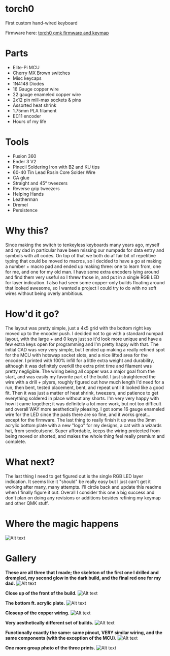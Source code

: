 # torch0
 First custom hand-wired keyboard

Firmware here: [torch0 qmk firmware and keymap](https://github.com/terryorchard/qmk_firmware/tree/master/keyboards/wizrad/torch0)

# Parts
* Elite-Pi MCU
* Cherry MX Brown switches
* Misc keycaps
* 1N4148 Diodes
* 16 Gauge copper wire
* 22 gauge enameled copper wire
* 2x12 pin mill-max sockets & pins
* Assorted heat shrink
* 1.75mm PLA filament
* EC11 encoder
* Hours of my life

# Tools
* Fusion 360
* Ender 3 V2
* Pinecil Soldering Iron with B2 and KU tips
* 60-40 Tin Lead Rosin Core Solder Wire
* CA glue
* Straight and 45° tweezers
* Reverse grip tweezers
* Helping Hands
* Leatherman
* Dremel
* Persistence

# Why this?
Since making the switch to tenkeyless keyboards many years ago, myself and my dad in particular have been missing our numpads for data entry and symbols with alt codes. On top of that we both do af fair bit of repetitive typing that could be moved to macros, so I decided to have a go at making a number + macro pad and ended up making three: one to learn from, one for me, and one for my old man. I have some extra encoders lying around and find them very useful so I threw those in, and put in a single RGB LED for layer indication. I also had seen some copper-only builds floating around that looked awesome, so I wanted a project I could try to do with no soft wires without being overly ambitious.

# How'd it go?
The layout was pretty simple, just a 4x5 grid with the bottom right key moved up to the encoder push. I decided not to go with a standard numpad layout, with the large + and 0 keys just so it'd look more unique and have a few extra keys open for programming and I'm pretty happy with that. The initial CAD was very very simple, but I ended up making a really refined spot for the MCU with hotswap socket slots, and a nice lifted area for the encoder. I printed with 100% infill for a little extra weight and durability, although it was definitely overkill the extra print time and filament was pretty negligible.
The wiring being all copper was a major goal from the start, and was easily my favorite part of the build. I just straightened the wire with a drill + plyers, roughly figured out how much length I'd need for a run, then bent, tested placement, bent, and repeat until it looked like a good fit. Then it was just a matter of heat shrink, tweezers, and patience to get everything soldered in place without any shorts. I'm very very happy with how it came together; it was definitely a lot more work, but not too difficult and overall WAY more aesthetically pleasing. I got some 16 gauge enameled wire for the LED since the pads there are so fine, and it works great... except for the firmware.
The last thing to really finish it up was the 3mm acrylic bottom plate with a new "logo" for my designs, a cat with a wizards hat, from sendcutsend. Super affordable, keeps the wiring protected from being moved or shorted, and makes the whole thing feel really premium and complete.

# What next?
The last thing I need to get figured out is the single RGB LED layer indication. It seems like it "should" be really easy but I just can't get it working after many, many attempts. I'll circle back and update this readme when I finally figure it out. Overall I consider this one a big success and don't plan on doing any revisions or additions besides refining my keymap and other QMK stuff.

# Where the magic happens
![Alt text](images/workbench.jpg?raw=true "Workbench")

# Gallery

**These are all three that I made; the skeleton of the first one I drilled and dremeled, my second glow in the dark build, and the final red one for my dad.**
![Alt text](images/torchnum(7).jpg?raw=true "All together now")

**Close up of the front of the build.**
![Alt text](images/torchnum(1).jpg?raw=true)

**The bottom ft. acrylic plate.**
![Alt text](images/torchnum(2).jpg?raw=true)

**Closeup of the copper wiring.**
![Alt text](images/torchnum(3).jpg?raw=true)

**Very aesthetically different set of builds.**
![Alt text](images/torchnum(4).jpg?raw=true)

**Functionally exactly the same: same pinout, VERY similar wiring, and the same components (with the exception of the MCU).**
![Alt text](images/torchnum(5).jpg?raw=true)

**One more group photo of the three prints.**
![Alt text](images/torchnum(6).jpg?raw=true)